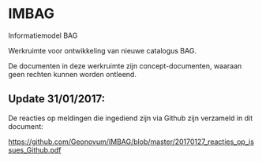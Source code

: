 # IMBAG

Informatiemodel BAG

Werkruimte voor ontwikkeling van nieuwe catalogus BAG.

De documenten in deze werkruimte zijn concept-documenten, waaraan geen rechten kunnen worden ontleend.

## Update 31/01/2017:

De reacties op meldingen die ingediend zijn via Github zijn verzameld in dit document:

https://github.com/Geonovum/IMBAG/blob/master/20170127_reacties_op_issues_Github.pdf



